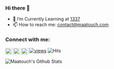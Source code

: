 ### Hi there 👋

<!--
**AyoubMaatouch/AyoubMaatouch** is a ✨ _special_ ✨ repository because its `README.md` (this file) appears on your GitHub profile.

Here are some ideas to get you started:

- 🔭 I’m currently working on ...
- 🌱 I’m currently learning ...
- 👯 I’m looking to collaborate on ...
- 🤔 I’m looking for help with ...
- 💬 Ask me about ...
- 📫 How to reach me: ...
- 😄 Pronouns: ...
- ⚡ Fun fact: ...
-->
- 🌱 I’m Currently Learning at <a href="https://1337.ma/en">1337</a>
- 📫 How to reach me: contact@maatouch.com

### Connect with me:

[<img align="left" alt="AyoubMaatouch | Twitter" width="22px" src="https://cdn.jsdelivr.net/npm/simple-icons@v3/icons/twitter.svg" />][twitter]
[<img align="left" alt="AyoubMaatouch | LinkedIn" width="22px" src="https://cdn.jsdelivr.net/npm/simple-icons@v3/icons/linkedin.svg" />][linkedin]
[<img align="left" alt="AyoubMaatouch | Instagram" width="22px" src="https://cdn.jsdelivr.net/npm/simple-icons@v3/icons/instagram.svg" />][instagram]
[![views](https://komarev.com/ghpvc/?username=AyoubMaatouch&label=Profile%20views&color=fe75a9&style=flat)](https://github.com/AyoubMaatouch/)
![Hits](https://hits.seeyoufarm.com/api/count/incr/badge.svg?url=https%3A%2F%2Fgithub.com%2FAyoubMaatouch)
<br />
<br />
<img align="left" alt="Maatouch's Github Stats" src="https://github-readme-stats.vercel.app/api?username=AyoubMaatouch&show_icons=true&hide_border=true" />

[website]: https://www.maatouch.com/
[twitter]: https://twitter.com/AyoubMaatouch
[instagram]: https://instagram.com/ma3touch
[linkedin]: https://www.linkedin.com/in/ayoub-maatouch-624862187/
<!--[![AyoubMaatouch's 42 stats](https://badge42.herokuapp.com/api/stats/aymaatou)](https://github.com/aymaatou/badge42)-->
